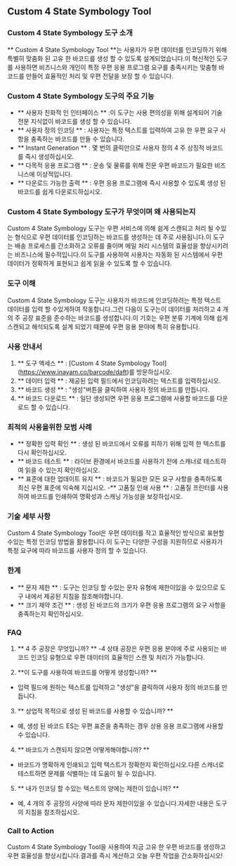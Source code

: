 ## Custom 4 State Symbology Tool

### Custom 4 State Symbology 도구 소개
** Custom 4 State Symbology Tool **는 사용자가 우편 데이터를 인코딩하기 위해 특별히 맞춤화 된 고유 한 바코드를 생성 할 수 있도록 설계되었습니다.이 혁신적인 도구를 사용하면 비즈니스와 개인이 특정 우편 응용 프로그램 요구를 충족시키는 맞춤형 바코드를 만들어 효율적인 처리 및 우편 전달을 보장 할 수 있습니다.

### Custom 4 State Symbology 도구의 주요 기능
- ** 사용자 친화적 인 인터페이스 ** :이 도구는 사용 편의성을 위해 설계되어 기술 전문 지식없이 바코드를 생성 할 수 있습니다.
- ** 사용자 정의 인코딩 ** : 사용자는 특정 텍스트를 입력하여 고유 한 우편 요구 사항을 충족하는 바코드를 만들 수 있습니다.
- ** Instant Generation ** : 몇 번의 클릭만으로 사용자 정의 4 주 상징적 바코드를 즉시 생성하십시오.
- ** 다목적 응용 프로그램 ** : 운송 및 물류를 위해 전문 우편 바코드가 필요한 비즈니스에 이상적입니다.
- ** 다운로드 가능한 출력 ** : 우편 응용 프로그램에 즉시 사용할 수 있도록 생성 된 바코드를 쉽게 다운로드하십시오.

### Custom 4 State Symbology 도구가 무엇이며 왜 사용되는지
Custom 4 State Symbology 도구는 우편 서비스에 의해 쉽게 스캔되고 처리 될 수있는 형식으로 우편 데이터를 인코딩하는 바코드를 생성하는 데 주로 사용됩니다.이 도구는 배송 프로세스를 간소화하고 오류를 줄이며 메일 처리 시스템의 효율성을 향상시키려는 비즈니스에 필수적입니다.이 도구를 사용하여 사용자는 자동화 된 시스템에서 우편 데이터가 정확하게 표현되고 쉽게 읽을 수 있도록 할 수 있습니다.

### 도구 이해
Custom 4 State Symbology 도구는 사용자가 바코드에 인코딩하려는 특정 텍스트 데이터를 입력 할 수있게하여 작동합니다.그런 다음이 도구는이 데이터를 처리하고 4 개의 주 공장 표준을 준수하는 바코드를 생성합니다.이 기호는 우편 분류 기계에 의해 쉽게 스캔되고 해석되도록 설계 되었기 때문에 우편 응용 분야에 특히 유용합니다.

### 사용 안내서
1. ** 도구 액세스 ** : [Custom 4 State Symbology Tool] (https://www.inayam.co/barcode/daft)를 방문하십시오.
2. ** 데이터 입력 ** : 제공된 입력 필드에서 인코딩하려는 텍스트를 입력하십시오.
3. ** 바코드 생성 ** : "생성"버튼을 클릭하여 사용자 정의 바코드를 만듭니다.
4. ** 바코드 다운로드 ** : 일단 생성되면 우편 응용 프로그램에 사용할 바코드를 다운로드 할 수 있습니다.

### 최적의 사용을위한 모범 사례
- ** 정확한 입력 확인 ** : 생성 된 바코드에서 오류를 피하기 위해 입력 한 텍스트를 다시 확인하십시오.
- ** 바코드 테스트 ** : 라이브 환경에서 바코드를 사용하기 전에 스캐너로 테스트하여 읽을 수 있는지 확인하십시오.
- ** 표준에 대한 업데이트 유지 ** : 바코드가 필요한 모든 요구 사항을 충족하도록 최신 우편 표준에 익숙해 지십시오.
-** 고품질 인쇄 사용 ** : 고품질 프린터를 사용하여 바코드를 인쇄하여 명확성과 스캐닝 가능성을 보장하십시오.

### 기술 세부 사항
Custom 4 State Symbology Tool은 우편 데이터를 작고 효율적인 방식으로 표현할 수있는 특정 인코딩 방법을 활용합니다.이 도구는 다양한 구성을 지원하므로 사용자가 특정 요구에 따라 바코드를 사용자 정의 할 수 있습니다.

### 한계
- ** 문자 제한 ** : 도구는 인코딩 할 수있는 문자 유형에 제한이있을 수 있으므로 도구 내에서 제공된 지침을 참조해야합니다.
- ** 크기 제약 조건 ** : 생성 된 바코드의 크기가 우편 응용 프로그램의 요구 사항을 충족하는지 확인하십시오.

### FAQ

1. ** 4 주 공장은 무엇입니까? **
-4 상태 공장은 우편 응용 분야에 주로 사용되는 바코드 인코딩 유형으로 우편 데이터의 효율적인 스캔 및 처리가 가능합니다.

2. **이 도구를 사용하여 바코드를 어떻게 생성합니까? **
- 입력 필드에 원하는 텍스트를 입력하고 "생성"을 클릭하여 사용자 정의 바코드를 만듭니다.

3. ** 상업적 목적으로 생성 된 바코드를 사용할 수 있습니까? **
- 예, 생성 된 바코드 ES는 우편 표준을 충족하는 경우 상용 응용 프로그램에 사용할 수 있습니다.

4. ** 바코드가 스캔되지 않으면 어떻게해야합니까? **
- 바코드가 명확하게 인쇄되고 입력 텍스트가 정확한지 확인하십시오.다른 스캐너로 테스트하면 문제를 식별하는 데 도움이 될 수 있습니다.

5. ** 내가 인코딩 할 수있는 텍스트의 양에는 제한이 있습니까? **
- 예, 4 개의 주 공장의 사양에 따라 문자 제한이있을 수 있습니다.자세한 내용은 도구의 지침을 참조하십시오.

### Call to Action
Custom 4 State Symbology Tool을 사용하여 지금 고유 한 우편 바코드를 생성하고 우편 효율성을 향상시킵니다.결과를 즉시 계산하고 오늘 우편 작업을 간소화하십시오!